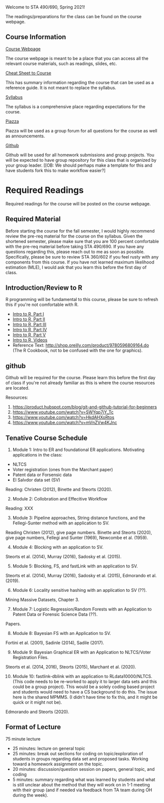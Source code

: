 Welcome to STA 490/690, Spring 2021! 

The readings/preparations for the class can be found on the course webpage.

## Course Information

[Course Webpage](https://resteorts.github.io/teach/almost-all-er.html)

The course webpage is meant to be a place that you can access all the relevant course materials, such as readings, slides, etc. 

[Cheat Sheet to Course]()

This has summary information regarding the course that can be used as a reference guide. It is not meant to replace the syllabus. 

[Syllabus]()

The syllabus is a comprehensive place regarding expectations for the course.

[Piazza]()

Piazza will be used as a group forum for all questions for the course as well as announcements. 

[Github]()

Github will be used for all homework submissions and group projects. You will be expected to have group repository for this class that is organized by your group leader. [[OB: We should perhaps make a template for this and have students fork this to make workflow easier?]

# Required Readings

Required readings for the course will be posted on the course webpage. 

## Required Material

Before starting the course for the fall semester, I would highly recommend review the pre-req material for the course on the syllabus. Given the shortened semester, please make sure that you are 100 percent comfortable with the pre-req material before taking STA 490/690. If you have any questions regarding this, please reach out to me as soon as possible. Specifically, please be sure to review STA 360/602 if you feel rusty with any components from this course. If you have not learned maximum likelihood estimation (MLE), I would ask that you learn this before the first day of class. 

## Introduction/Review to R

R programming will be fundamental to this course, please be sure to refresh this if you're not comfortable with R. 

- [Intro to R, Part I](https://github.com/resteorts/modern-bayes/blob/master/lecturesModernBayes20/background-intro-to-R/introToR-partI.pdf)
- [Intro to R, Part II](https://github.com/resteorts/modern-bayes/blob/master/lecturesModernBayes20/background-intro-to-R/introToR-partII.pdf)
- [Intro to R, Part III](https://github.com/resteorts/modern-bayes/blob/master/lecturesModernBayes20/background-intro-to-R/introToR-partIII.pdf)
- [Intro to R, Part IV](https://github.com/resteorts/modern-bayes/blob/master/lecturesModernBayes20/background-intro-to-R/introToR-partIV.pdf)
- [Intro to R, Part V](https://github.com/resteorts/modern-bayes/blob/master/lecturesModernBayes20/background-intro-to-R/introToR-partV.pdf)
- [Intro to R, Videos](https://github.com/resteorts/modern-bayes/tree/master/lecturesModernBayes20/background-intro-to-R/videos)
- Reference Text: http://shop.oreilly.com/product/9780596809164.do (The R Cookbook, not to be confused with the one for graphics). 

## github

Github will be required for the course. Please learn this before the first day of class if you're not already familiar as this is where the course resources are located. 

Resources:

1. https://product.hubspot.com/blog/git-and-github-tutorial-for-beginners
2. https://www.youtube.com/watch?v=SWYqp7iY_Tc
3. https://www.youtube.com/watch?v=HkdAHXoRtos
4. https://www.youtube.com/watch?v=mVnZVw4KJnc

## Tenative Course Schedule 

1. Module 1: Intro to ER and foundational ER applications. Motivating applications in the class:

- NLTCS 
- Voter registration (ones from the Marchant paper) 
- Patent data or Forsensic data
- El Salvdor data set (SV) 

Reading: Christen (2012), Binette and Steorts (2020).

2. Module 2: Collobration and Effecitive Workflow

Reading: XXX

3. Module 3: Pipeline approaches, String distance functions, and the Fellegi-Sunter method with an application to SV. 

Reading Christen (2012), give page numbers. Binette and Steorts (2020), give page numbers, Fellegi and Sunter (1969), Newcombe et al. (1959). 

4. Module 4: Blocking with an application to SV. 

Steorts et al. (2014), Murray (2016), Sadosky et al. (2015). 

5. Module 5: Blocking, FS, and fastLink with an application to SV. 

Steorts et al. (2014), Murray (2016), Sadosky et al. (2015), Edmorando et al. (2019). 

6. Module 6: Locality sensitive hashing with an application to SV (??).

Mining Massive Datasets, Chapter 3. 

7. Module 7: Logistic Regression/Random Forests with an Application to Patent Data or Forensic Science Data (??).

Papers. 

8. Module 8: Bayesian FS with an Application to SV. 

Fortini et al. (2001), Sadinle (2014), Sadile (2017). 

9. Module 9: Bayesian Graphical ER with an Application to NLTCS/Voter Registration Files.

Steorts et al. (2014, 2016), Steorts (2015), Marchant et al. (2020). 

10. Module 10: fastlink-dblink with an application to RLdata10000/NLTCS. 
(This code needs to be re-worked to apply it to larger data sets and this could be a group project). This would be a solely coding based project and students would need to have a CS background to do this. The issue here is the shared MPMMS. (I didn't have time to fix this, and it might be quick or it might not be). 

Edmorando and Steorts (2020). 

## Format of Lecture

75 minute lecture

- 25 minutes: lecture on general topic
- 25 minutes: break out sections for coding on topic/exploration of students in groups regarding data set and proposed tasks. Working toward a homework assignment on the topic. 
- 20 minutes: discussion/question session on papers, general topic, and coding
- 5 minutes: summary regarding what was learned by students and what is still unclear about the method that they will work on in 1-1 meeting with their group (and if needed via feedback from TA team during OH during the week). 




